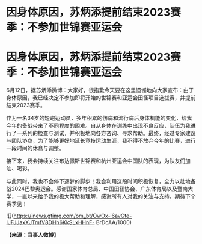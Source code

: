 # 因身体原因，苏炳添提前结束2023赛季：不参加世锦赛亚运会

# 因身体原因，苏炳添提前结束2023赛季：不参加世锦赛亚运会

6月12日，据苏炳添微博：大家好，很抱歉今天要在这里遗憾地向大家宣布：由于身体原因，我已经决定不参加即将开始的世锦赛和亚运会田径项目选拔赛，并提前结束2023赛季。

作为一名34岁的短跑运动员，多年积累的伤病和流行病后身体机能的变化，给我今年的备战带来了不同程度的困难。自从身体在训练中出现不良反应，队伍为我进行了一系列的检查与测试，并积极地向各方咨询、寻求帮助。最终，经过专家建议与团队协商，为了能够更好地延长竞技运动生涯，我不得不放弃今年的比赛，进行一段时间的休息与调整。

接下来，我会持续关注布达佩斯世锦赛和杭州亚运会中国队的表现，为队友们加油、喝彩。

与此同时，我也不会停下逐梦的脚步！我会利用这段时间积极恢复，全力以赴地备战2024巴黎奥运会。感谢国家体育总局、中国田径协会、广东体育局以及暨南大学，一直以来给予我的极大帮助和理解，感谢所有人对我的关注与支持。期待下个赛季见！

![](https://inews.gtimg.com/om_bt/OwOx-i6avGte-IJFJJaxXJTmfV8DHh6KkSLxHHnF-
BrDcAA/1000)

**【来源：当事人微博】**

